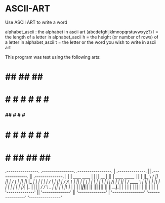# ASCII-ART

Use ASCII ART to write a word

alphabet_ascii : the alphabet in ascii art (abcdefghijklmnopqrstuvwxyz?)
l = the length of a letter in alphabet_ascii
h = the height (or number of rows) of a letter in alphabet_ascii
t = the letter or the word you wish to write in ascii art

This program was test using the following arts:
 #  ##   ## ##  ### 
# # # # #   # # #   
### ##  #   # # ##  
# # # # #   # # #   
# # ##   ## ##  ### 

 .----------------.  .----------------.  .-----------------.
| .--------------. || .--------------. || .--------------. |
| | ____    ____ | || |      __      | || | ____  _____  | |
| ||_   \  /   _|| || |     /  \     | || ||_   \|_   _| | |
| |  |   \/   |  | || |    / /\ \    | || |  |   \ | |   | |
| |  | |\  /| |  | || |   / ____ \   | || |  | |\ \| |   | |
| | _| |_\/_| |_ | || | _/ /    \ \_ | || | _| |_\   |_  | |
| ||_____||_____|| || ||____|  |____|| || ||_____|\____| | |
| |              | || |              | || |              | |
| '--------------' || '--------------' || '--------------' |
 '----------------'  '----------------'  '----------------' 
